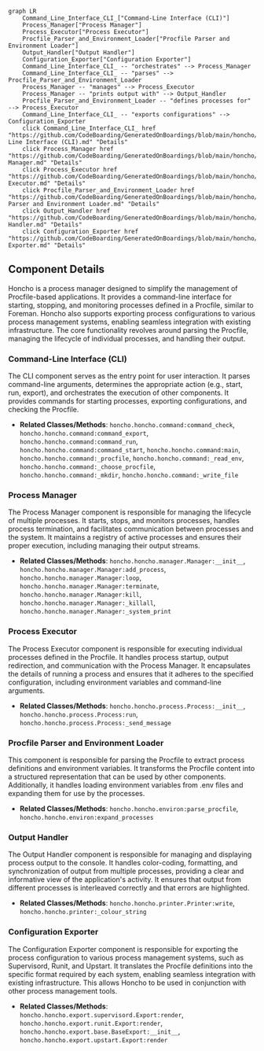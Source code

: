 ```mermaid
graph LR
    Command_Line_Interface_CLI_["Command-Line Interface (CLI)"]
    Process_Manager["Process Manager"]
    Process_Executor["Process Executor"]
    Procfile_Parser_and_Environment_Loader["Procfile Parser and Environment Loader"]
    Output_Handler["Output Handler"]
    Configuration_Exporter["Configuration Exporter"]
    Command_Line_Interface_CLI_ -- "orchestrates" --> Process_Manager
    Command_Line_Interface_CLI_ -- "parses" --> Procfile_Parser_and_Environment_Loader
    Process_Manager -- "manages" --> Process_Executor
    Process_Manager -- "prints output with" --> Output_Handler
    Procfile_Parser_and_Environment_Loader -- "defines processes for" --> Process_Executor
    Command_Line_Interface_CLI_ -- "exports configurations" --> Configuration_Exporter
    click Command_Line_Interface_CLI_ href "https://github.com/CodeBoarding/GeneratedOnBoardings/blob/main/honcho/Command-Line Interface (CLI).md" "Details"
    click Process_Manager href "https://github.com/CodeBoarding/GeneratedOnBoardings/blob/main/honcho/Process Manager.md" "Details"
    click Process_Executor href "https://github.com/CodeBoarding/GeneratedOnBoardings/blob/main/honcho/Process Executor.md" "Details"
    click Procfile_Parser_and_Environment_Loader href "https://github.com/CodeBoarding/GeneratedOnBoardings/blob/main/honcho/Procfile Parser and Environment Loader.md" "Details"
    click Output_Handler href "https://github.com/CodeBoarding/GeneratedOnBoardings/blob/main/honcho/Output Handler.md" "Details"
    click Configuration_Exporter href "https://github.com/CodeBoarding/GeneratedOnBoardings/blob/main/honcho/Configuration Exporter.md" "Details"
```

## Component Details

Honcho is a process manager designed to simplify the management of Procfile-based applications. It provides a command-line interface for starting, stopping, and monitoring processes defined in a Procfile, similar to Foreman. Honcho also supports exporting process configurations to various process management systems, enabling seamless integration with existing infrastructure. The core functionality revolves around parsing the Procfile, managing the lifecycle of individual processes, and handling their output.

### Command-Line Interface (CLI)
The CLI component serves as the entry point for user interaction. It parses command-line arguments, determines the appropriate action (e.g., start, run, export), and orchestrates the execution of other components. It provides commands for starting processes, exporting configurations, and checking the Procfile.
- **Related Classes/Methods**: `honcho.honcho.command:command_check`, `honcho.honcho.command:command_export`, `honcho.honcho.command:command_run`, `honcho.honcho.command:command_start`, `honcho.honcho.command:main`, `honcho.honcho.command:_procfile`, `honcho.honcho.command:_read_env`, `honcho.honcho.command:_choose_procfile`, `honcho.honcho.command:_mkdir`, `honcho.honcho.command:_write_file`

### Process Manager
The Process Manager component is responsible for managing the lifecycle of multiple processes. It starts, stops, and monitors processes, handles process termination, and facilitates communication between processes and the system. It maintains a registry of active processes and ensures their proper execution, including managing their output streams.
- **Related Classes/Methods**: `honcho.honcho.manager.Manager:__init__`, `honcho.honcho.manager.Manager:add_process`, `honcho.honcho.manager.Manager:loop`, `honcho.honcho.manager.Manager:terminate`, `honcho.honcho.manager.Manager:kill`, `honcho.honcho.manager.Manager:_killall`, `honcho.honcho.manager.Manager:_system_print`

### Process Executor
The Process Executor component is responsible for executing individual processes defined in the Procfile. It handles process startup, output redirection, and communication with the Process Manager. It encapsulates the details of running a process and ensures that it adheres to the specified configuration, including environment variables and command-line arguments.
- **Related Classes/Methods**: `honcho.honcho.process.Process:__init__`, `honcho.honcho.process.Process:run`, `honcho.honcho.process.Process:_send_message`

### Procfile Parser and Environment Loader
This component is responsible for parsing the Procfile to extract process definitions and environment variables. It transforms the Procfile content into a structured representation that can be used by other components. Additionally, it handles loading environment variables from .env files and expanding them for use by the processes.
- **Related Classes/Methods**: `honcho.honcho.environ:parse_procfile`, `honcho.honcho.environ:expand_processes`

### Output Handler
The Output Handler component is responsible for managing and displaying process output to the console. It handles color-coding, formatting, and synchronization of output from multiple processes, providing a clear and informative view of the application's activity. It ensures that output from different processes is interleaved correctly and that errors are highlighted.
- **Related Classes/Methods**: `honcho.honcho.printer.Printer:write`, `honcho.honcho.printer:_colour_string`

### Configuration Exporter
The Configuration Exporter component is responsible for exporting the process configuration to various process management systems, such as Supervisord, Runit, and Upstart. It translates the Procfile definitions into the specific format required by each system, enabling seamless integration with existing infrastructure. This allows Honcho to be used in conjunction with other process management tools.
- **Related Classes/Methods**: `honcho.honcho.export.supervisord.Export:render`, `honcho.honcho.export.runit.Export:render`, `honcho.honcho.export.base.BaseExport:__init__`, `honcho.honcho.export.upstart.Export:render`
